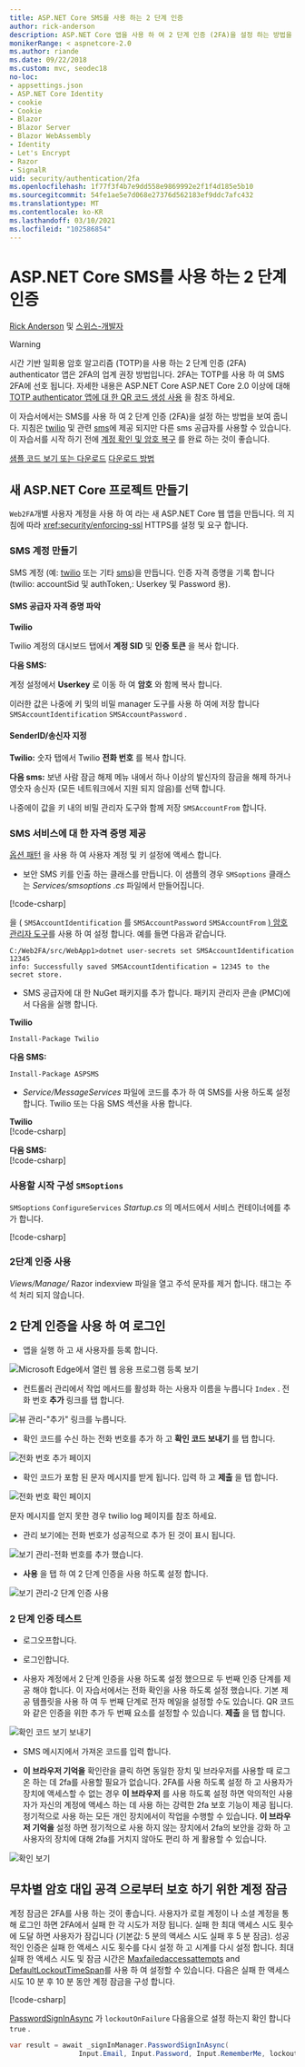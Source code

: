 ```yaml
---
title: ASP.NET Core SMS를 사용 하는 2 단계 인증
author: rick-anderson
description: ASP.NET Core 앱을 사용 하 여 2 단계 인증 (2FA)을 설정 하는 방법을 알아봅니다.
monikerRange: < aspnetcore-2.0
ms.author: riande
ms.date: 09/22/2018
ms.custom: mvc, seodec18
no-loc:
- appsettings.json
- ASP.NET Core Identity
- cookie
- Cookie
- Blazor
- Blazor Server
- Blazor WebAssembly
- Identity
- Let's Encrypt
- Razor
- SignalR
uid: security/authentication/2fa
ms.openlocfilehash: 1f77f3f4b7e9dd558e9869992e2f1f4d185e5b10
ms.sourcegitcommit: 54fe1ae5e7d068e27376d562183ef9ddc7afc432
ms.translationtype: MT
ms.contentlocale: ko-KR
ms.lasthandoff: 03/10/2021
ms.locfileid: "102586854"
---
```

# <a name="two-factor-authentication-with-sms-in-aspnet-core"></a>ASP.NET Core SMS를 사용 하는 2 단계 인증

[Rick Anderson](https://twitter.com/RickAndMSFT) 및 [스위스-개발자](https://github.com/Swiss-Devs)

>[!WARNING]
> 시간 기반 일회용 암호 알고리즘 (TOTP)을 사용 하는 2 단계 인증 (2FA) authenticator 앱은 2FA의 업계 권장 방법입니다. 2FA는 TOTP를 사용 하 여 SMS 2FA에 선호 됩니다. 자세한 내용은 ASP.NET Core ASP.NET Core 2.0 이상에 대해 [TOTP authenticator 앱에 대 한 QR 코드 생성 사용](xref:security/authentication/identity-enable-qrcodes) 을 참조 하세요.

이 자습서에서는 SMS를 사용 하 여 2 단계 인증 (2FA)을 설정 하는 방법을 보여 줍니다. 지침은 [twilio](https://www.twilio.com/) 및 관련 [sms](https://www.aspsms.com/asp.net/identity/core/testcredits/)에 제공 되지만 다른 sms 공급자를 사용할 수 있습니다. 이 자습서를 시작 하기 전에 [계정 확인 및 암호 복구](xref:security/authentication/accconfirm) 를 완료 하는 것이 좋습니다.

[샘플 코드 보기 또는 다운로드](https://github.com/dotnet/AspNetCore.Docs/tree/main/aspnetcore/security/authentication/2fa/sample/Web2FA) [다운로드 방법](xref:index#how-to-download-a-sample)

## <a name="create-a-new-aspnet-core-project"></a>새 ASP.NET Core 프로젝트 만들기

`Web2FA`개별 사용자 계정을 사용 하 여 라는 새 ASP.NET Core 웹 앱을 만듭니다. 의 지침에 따라 <xref:security/enforcing-ssl> HTTPS를 설정 및 요구 합니다.

### <a name="create-an-sms-account"></a>SMS 계정 만들기

SMS 계정 (예: [twilio](https://www.twilio.com/) 또는 기타 [sms](https://www.aspsms.com/asp.net/identity/core/testcredits/))을 만듭니다. 인증 자격 증명을 기록 합니다 (twilio: accountSid 및 authToken,: Userkey 및 Password 용).

#### <a name="figuring-out-sms-provider-credentials"></a>SMS 공급자 자격 증명 파악

**Twilio**

Twilio 계정의 대시보드 탭에서 **계정 SID** 및 **인증 토큰** 을 복사 합니다.

**다음 SMS:**

계정 설정에서 **Userkey** 로 이동 하 여 **암호** 와 함께 복사 합니다.

이러한 값은 나중에 키 및의 비밀 manager 도구를 사용 하 여에 저장 합니다 `SMSAccountIdentification` `SMSAccountPassword` .

#### <a name="specifying-senderid--originator"></a>SenderID/송신자 지정

**Twilio:** 숫자 탭에서 Twilio **전화 번호** 를 복사 합니다.

**다음 sms:** 보낸 사람 잠금 해제 메뉴 내에서 하나 이상의 발신자의 잠금을 해제 하거나 영숫자 송신자 (모든 네트워크에서 지원 되지 않음)를 선택 합니다.

나중에이 값을 키 내의 비밀 관리자 도구와 함께 저장 `SMSAccountFrom` 합니다.

### <a name="provide-credentials-for-the-sms-service"></a>SMS 서비스에 대 한 자격 증명 제공

[옵션 패턴](xref:fundamentals/configuration/options) 을 사용 하 여 사용자 계정 및 키 설정에 액세스 합니다.

* 보안 SMS 키를 인출 하는 클래스를 만듭니다. 이 샘플의 경우 `SMSoptions` 클래스는 *Services/smsoptions .cs* 파일에서 만들어집니다.

[!code-csharp[](2fa/sample/Web2FA/Services/SMSoptions.cs)]

을 ( `SMSAccountIdentification` 를 `SMSAccountPassword` `SMSAccountFrom` [) 암호 관리자 도구](xref:security/app-secrets)를 사용 하 여 설정 합니다. 예를 들면 다음과 같습니다.

```none
C:/Web2FA/src/WebApp1>dotnet user-secrets set SMSAccountIdentification 12345
info: Successfully saved SMSAccountIdentification = 12345 to the secret store.
```

* SMS 공급자에 대 한 NuGet 패키지를 추가 합니다. 패키지 관리자 콘솔 (PMC)에서 다음을 실행 합니다.

**Twilio**

`Install-Package Twilio`

**다음 SMS:**

`Install-Package ASPSMS`

* *Service/MessageServices* 파일에 코드를 추가 하 여 SMS를 사용 하도록 설정 합니다. Twilio 또는 다음 SMS 섹션을 사용 합니다.

**Twilio**  
[!code-csharp[](2fa/sample/Web2FA/Services/MessageServices_twilio.cs)]

**다음 SMS:**  
[!code-csharp[](2fa/sample/Web2FA/Services/MessageServices_ASPSMS.cs)]

### <a name="configure-startup-to-use-smsoptions"></a>사용할 시작 구성 `SMSoptions`

`SMSoptions` `ConfigureServices` *Startup.cs* 의 메서드에서 서비스 컨테이너에를 추가 합니다.

[!code-csharp[](2fa/sample/Web2FA/Startup.cs?name=snippet1&highlight=4)]

### <a name="enable-two-factor-authentication"></a>2단계 인증 사용

*Views/Manage/* Razor indexview 파일을 열고 주석 문자를 제거 합니다. 태그는 주석 처리 되지 않습니다.

## <a name="log-in-with-two-factor-authentication"></a>2 단계 인증을 사용 하 여 로그인

* 앱을 실행 하 고 새 사용자를 등록 합니다.

![Microsoft Edge에서 열린 웹 응용 프로그램 등록 보기](2fa/_static/login2fa1.png)

* 컨트롤러 관리에서 작업 메서드를 활성화 하는 사용자 이름을 누릅니다 `Index` . 전화 번호 **추가** 링크를 탭 합니다.

![뷰 관리-"추가" 링크를 누릅니다.](2fa/_static/login2fa2.png)

* 확인 코드를 수신 하는 전화 번호를 추가 하 고 **확인 코드 보내기** 를 탭 합니다.

![전화 번호 추가 페이지](2fa/_static/login2fa3.png)

* 확인 코드가 포함 된 문자 메시지를 받게 됩니다. 입력 하 고 **제출** 을 탭 합니다.

![전화 번호 확인 페이지](2fa/_static/login2fa4.png)

문자 메시지를 얻지 못한 경우 twilio log 페이지를 참조 하세요.

* 관리 보기에는 전화 번호가 성공적으로 추가 된 것이 표시 됩니다.

![보기 관리-전화 번호를 추가 했습니다.](2fa/_static/login2fa5.png)

* **사용** 을 탭 하 여 2 단계 인증을 사용 하도록 설정 합니다.

![보기 관리-2 단계 인증 사용](2fa/_static/login2fa6.png)

### <a name="test-two-factor-authentication"></a>2 단계 인증 테스트

* 로그오프합니다.

* 로그인합니다.

* 사용자 계정에서 2 단계 인증을 사용 하도록 설정 했으므로 두 번째 인증 단계를 제공 해야 합니다. 이 자습서에서는 전화 확인을 사용 하도록 설정 했습니다. 기본 제공 템플릿을 사용 하 여 두 번째 단계로 전자 메일을 설정할 수도 있습니다. QR 코드와 같은 인증을 위한 추가 두 번째 요소를 설정할 수 있습니다. **제출** 을 탭 합니다.

![확인 코드 보기 보내기](2fa/_static/login2fa7.png)

* SMS 메시지에서 가져온 코드를 입력 합니다.

* **이 브라우저 기억을** 확인란을 클릭 하면 동일한 장치 및 브라우저를 사용할 때 로그온 하는 데 2fa를 사용할 필요가 없습니다. 2FA를 사용 하도록 설정 하 고 사용자가 장치에 액세스할 수 없는 경우 **이 브라우저** 를 사용 하도록 설정 하면 악의적인 사용자가 자신의 계정에 액세스 하는 데 사용 하는 강력한 2fa 보호 기능이 제공 됩니다. 정기적으로 사용 하는 모든 개인 장치에서이 작업을 수행할 수 있습니다. **이 브라우저 기억을** 설정 하면 정기적으로 사용 하지 않는 장치에서 2fa의 보안을 강화 하 고 사용자의 장치에 대해 2fa를 거치지 않아도 편리 하 게 활용할 수 있습니다.

![확인 보기](2fa/_static/login2fa8.png)

## <a name="account-lockout-for-protecting-against-brute-force-attacks"></a>무차별 암호 대입 공격 으로부터 보호 하기 위한 계정 잠금

계정 잠금은 2FA를 사용 하는 것이 좋습니다. 사용자가 로컬 계정이 나 소셜 계정을 통해 로그인 하면 2FA에서 실패 한 각 시도가 저장 됩니다. 실패 한 최대 액세스 시도 횟수에 도달 하면 사용자가 잠깁니다 (기본값: 5 분의 액세스 시도 실패 후 5 분 잠금). 성공적인 인증은 실패 한 액세스 시도 횟수를 다시 설정 하 고 시계를 다시 설정 합니다. 최대 실패 한 액세스 시도 및 잠금 시간은 [Maxfailedaccessattempts](/dotnet/api/microsoft.aspnetcore.identity.lockoutoptions.maxfailedaccessattempts) and [DefaultLockoutTimeSpan](/dotnet/api/microsoft.aspnetcore.identity.lockoutoptions.defaultlockouttimespan)를 사용 하 여 설정할 수 있습니다. 다음은 실패 한 액세스 시도 10 분 후 10 분 동안 계정 잠금을 구성 합니다.

[!code-csharp[](2fa/sample/Web2FA/Startup.cs?name=snippet2&highlight=13-17)]

[PasswordSignInAsync](/dotnet/api/microsoft.aspnetcore.identity.signinmanager-1.passwordsigninasync) 가 `lockoutOnFailure` 다음을으로 설정 하는지 확인 합니다 `true` .

```csharp
var result = await _signInManager.PasswordSignInAsync(
                 Input.Email, Input.Password, Input.RememberMe, lockoutOnFailure: true);
```
